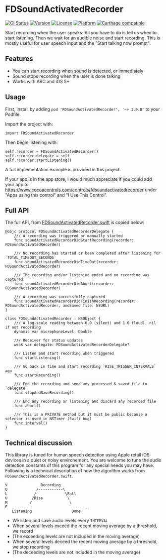 # FDSoundActivatedRecorder

[![CI Status](http://img.shields.io/travis/fulldecent/FDSoundActivatedRecorder.svg?style=flat)](https://travis-ci.org/fulldecent/FDWaveformView)
[![Version](https://img.shields.io/cocoapods/v/FDSoundActivatedRecorder.svg?style=flat)](http://cocoadocs.org/docsets/FDWaveformView)
[![License](https://img.shields.io/cocoapods/l/FDSoundActivatedRecorder.svg?style=flat)](http://cocoadocs.org/docsets/FDWaveformView)
[![Platform](https://img.shields.io/cocoapods/p/FDSoundActivatedRecorder.svg?style=flat)](http://cocoadocs.org/docsets/FDWaveformView)
[![Carthage compatible](https://img.shields.io/badge/Carthage-compatible-4BC51D.svg?style=flat)](https://github.com/Carthage/Carthage)

Start recording when the user speaks. All you have to do is tell us when to
start listening. Then we wait for an audible noise and start recording. This is
mostly useful for user speech input and the "Start talking now prompt".

Features
--------

-   You can start recording when sound is detected, or immediately
-   Sound stops recording when the user is done talking
-   Works with ARC and iOS 5+

Usage
-----

First, install by adding `pod 'FDSoundActivatedRecorder', '~> 1.0.0'` to your
Podfile.

Import the project with:

    import FDSoundActivatedRecorder

Then begin listening with:

    self.recorder = FDSoundActivatedRecorder()
    self.recorder.delegate = self
    self.recorder.startListening()

A full implementation example is provided in this project.

If your app is in the app store, I would much appreciate if you could add your
app to https://www.cocoacontrols.com/controls/fdsoundactivatedrecorder under
"Apps using this control" and "I Use This Control".

Full API
--------

The full API, from
[FDSoundActivatedRecorder.swift](<https://github.com/fulldecent/FDSoundActivatedRecorder/blob/master/FDSoundActivatedRecorder.swift>)
is copied below:

````
@objc protocol FDSoundActivatedRecorderDelegate {
    /// A recording was triggered or manually started
    func soundActivatedRecorderDidStartRecording(recorder: FDSoundActivatedRecorder)

    /// No recording has started or been completed after listening for `TOTAL_TIMEOUT_SECONDS`
    func soundActivatedRecorderDidTimeOut(recorder: FDSoundActivatedRecorder)

    /// The recording and/or listening ended and no recording was captured
    func soundActivatedRecorderDidAbort(recorder: FDSoundActivatedRecorder)

    /// A recording was successfully captured
    func soundActivatedRecorderDidFinishRecording(recorder: FDSoundActivatedRecorder, andSaved file: NSURL)
}

class FDSoundActivatedRecorder : NSObject {
    /// A log-scale reading between 0.0 (silent) and 1.0 (loud), nil if not recording
    dynamic var microphoneLevel: Double

    /// Receiver for status updates
    weak var delegate: FDSoundActivatedRecorderDelegate?

    /// Listen and start recording when triggered
    func startListening()

    /// Go back in time and start recording `RISE_TRIGGER_INTERVALS` ago
    func startRecording()

    /// End the recording and send any processed & saved file to `delegate`
    func stopAndSaveRecording()

    /// End any recording or listening and discard any recorded file
    func abort()

    /// This is a PRIVATE method but it must be public because a selector is used in NSTimer (Swift bug)
    func interval()
}
````

Technical discussion
--------------------

This library is tuned for human speech detection using Apple retail iOS devices
in a quiet or noisy environement. You are welcome to tune the audio detection
constants of this program for any special needs you may have. Following is a
technical description of how the algorithm works from
`FDSoundActivatedRecorder.swift`.

````
V               Recording
O             /-----------\
L            /             \Fall
U           /Rise           \
M          /                 \
E  --------                   --------
   Listening                  Done
````

* We listen and save audio levels every `INTERVAL`
* When several levels exceed the recent moving average by a threshold, we record
* (The exceeding levels are not included in the moving average)
* When several levels deceed the recent moving average by a threshold, we stop recording
* (The deceeding levels are not included in the moving average)
